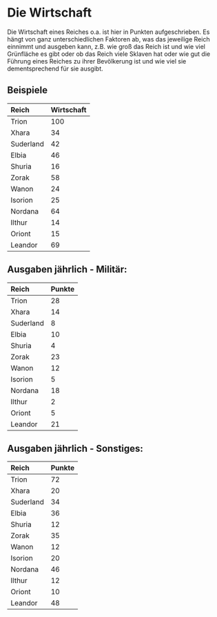 # Die Wirtschaft

Die Wirtschaft eines Reiches o.a. ist hier in Punkten aufgeschrieben. Es hängt von ganz unterschiedlichen Faktoren ab, was das jeweilige Reich einnimmt und ausgeben kann, z.B. wie groß das Reich ist und wie viel Grünfläche es gibt oder ob das Reich viele Sklaven hat oder wie gut die Führung eines Reiches zu ihrer Bevölkerung ist und wie viel sie dementsprechend für sie ausgibt.

## Beispiele

| Reich | Wirtschaft |
| :--- | :--- |
| Trion | 100 |
| Xhara | 34 |
| Suderland | 42 |
| Elbia | 46 |
| Shuria | 16 |
| Zorak | 58 |
| Wanon | 24 |
| Isorion | 25 |
| Nordana | 64 |
| Ilthur | 14 |
| Oriont | 15 |
| Leandor | 69 |

## Ausgaben jährlich - Militär:

| Reich | Punkte |
| :--- | :--- |
| Trion | 28 |
| Xhara | 14 |
| Suderland | 8 |
| Elbia | 10 |
| Shuria | 4 |
| Zorak | 23 |
| Wanon | 12 |
| Isorion | 5 |
| Nordana | 18 |
| Ilthur | 2 |
| Oriont | 5 |
| Leandor | 21 |

## Ausgaben jährlich - Sonstiges:

| Reich | Punkte |
| :--- | :--- |
| Trion | 72 |
| Xhara | 20 |
| Suderland | 34 |
| Elbia | 36 |
| Shuria | 12 |
| Zorak | 35 |
| Wanon | 12 |
| Isorion | 20 |
| Nordana | 46 |
| Ilthur | 12 |
| Oriont | 10 |
| Leandor | 48 |

